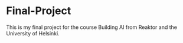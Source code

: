 # Final-Project
This is my final project for the course Building AI from Reaktor and the University of Helsinki.
